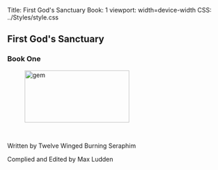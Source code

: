 Title: First God's Sanctuary
Book: 1
viewport: width=device-width
CSS: ../Styles/style.css
 
 ## First God's Sanctuary

### Book One

<figure>
	<img src="../Images/gem.gif" alt="gem" id="gem" width="240" height="120" />
</figure>
<br>

  
<p class="title">Written by Twelve Winged Burning Seraphim</p>
  
<p class="title">Complied and Edited by Max Ludden</p>
  

